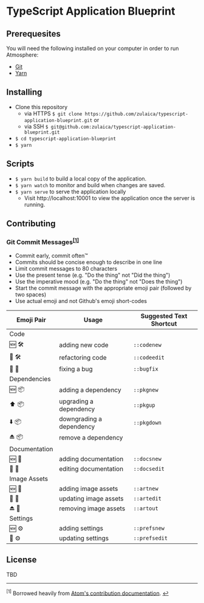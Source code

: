 # TypeScript Application Blueprint

## Prerequesites

You will need the following installed on your computer in order to run
Atmosphere:

- [Git](https://git-scm.com/)
- [Yarn](https://yarnpkg.com/)

## Installing

- Clone this repository
  - via HTTPS `$ git clone https://github.com/zulaica/typescript-application-blueprint.git` or
  - via SSH `$ git@github.com:zulaica/typescript-application-blueprint.git`
- `$ cd typescript-application-blueprint`
- `$ yarn`

## Scripts

- `$ yarn build` to build a local copy of the application.
- `$ yarn watch` to monitor and build when changes are saved.
- `$ yarn serve` to serve the application locally
  - Visit http://localhost:10001 to view the application once the server is running.

## Contributing

### Git Commit Messages<sup id='anchor1'>[[1]](#footnote1)</sup>

- Commit early, commit often™
- Commits should be concise enough to describe in one line
- Limit commit messages to 80 characters
- Use the present tense (e.g. "Do the thing" not "Did the thing")
- Use the imperative mood (e.g. "Do the thing" not "Does the thing")
- Start the commit message with the appropriate emoji pair (followed by two
  spaces)
- Use actual emoji and not Github's emoji short-codes

| Emoji Pair    | Usage                    | Suggested Text Shortcut |
| ------------- | ------------------------ | ----------------------- |
| Code          |                          |
| 🆕 🛠          | adding new code          | `::codenew`             |
| 🔄 🛠          | refactoring code         | `::codeedit`            |
| 💨 🐛         | fixing a bug             | `::bugfix`              |
| Dependencies  |                          |
| 🆕 📦         | adding a dependency      | `::pkgnew`              |
| ⬆️ 📦         | upgrading a dependency   | `::pkgup`               |
| ⬇️ 📦         | downgrading a dependency | `::pkgdown`             |
| ⏏️ 📦         | remove a dependency      |
| Documentation |                          |
| 🆕 📝         | adding documentation     | `::docsnew`             |
| 🔄 📝         | editing documentation    | `::docsedit`            |
| Image Assets  |                          |
| 🆕 🎨         | adding image assets      | `::artnew`              |
| 🔄 🎨         | updating image assets    | `::artedit`             |
| ⏏️ 🎨         | removing image assets    | `::artout`              |
| Settings      |                          |
| 🆕 ⚙️         | adding settings          | `::prefsnew`            |
| 🔄 ⚙️         | updating settings        | `::prefsedit`           |

## License

TBD

---

<sup id='footnote1'>[1]</sup> Borrowed heavily from [Atom's contribution documentation](https://github.com/atom/atom/blob/master/CONTRIBUTING.md#git-commit-messages). [↩️](#anchor1)
